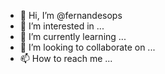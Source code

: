 - 👋 Hi, I’m @fernandesops
- 👀 I’m interested in ...
- 🌱 I’m currently learning ...
- 💞️ I’m looking to collaborate on ...
- 📫 How to reach me ...

<!---
fernandesops/fernandesops is a ✨ special ✨ repository because its `README.md` (this file) appears on your GitHub profile.
You can click the Preview link to take a look at your changes.
--->
